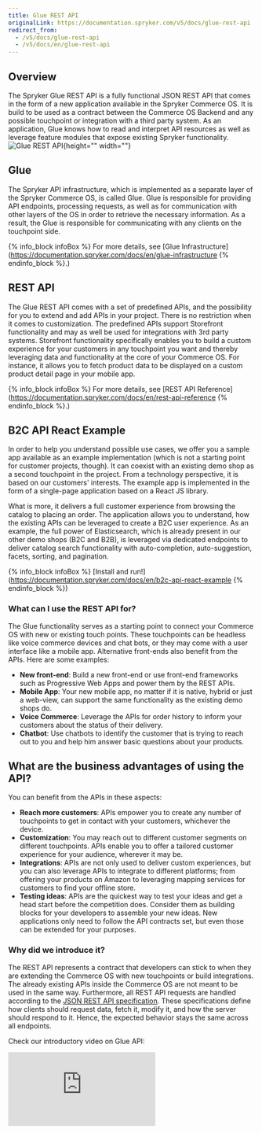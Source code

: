 ```yaml
---
title: Glue REST API
originalLink: https://documentation.spryker.com/v5/docs/glue-rest-api
redirect_from:
  - /v5/docs/glue-rest-api
  - /v5/docs/en/glue-rest-api
---
```


## Overview
The Spryker Glue REST API is a fully functional JSON REST API that comes in the form of a new application available in the Spryker Commerce OS. It is build to be used as a contract between the Commerce OS Backend and any possible touchpoint or integration with a third party system. As an application, Glue knows how to read and interpret API resources as well as leverage feature modules that expose existing Spryker functionality.
![Glue REST API](https://spryker.s3.eu-central-1.amazonaws.com/docs/Glue+API/Glue+REST+API/glue-rest-api.jpg){height="" width=""}

## Glue
The Spryker API infrastructure, which is implemented as a separate layer of the Spryker Commerce OS, is called Glue. Glue is responsible for providing API endpoints, processing requests, as well as for communication with other layers of the OS in order to retrieve the necessary information. As a result, the Glue is responsible for communicating with any clients on the touchpoint side.

{% info_block infoBox %}
For more details, see [Glue Infrastructure](https://documentation.spryker.com/docs/en/glue-infrastructure
{% endinfo_block %}.)

## REST API
The Glue REST API comes with a set of predefined APIs, and the possibility for you to extend and add APIs in your project. There is no restriction when it comes to customization. The predefined APIs support Storefront functionality and may as well be used for integrations with 3rd party systems. Storefront functionality specifically enables you to build a custom experience for your customers in any touchpoint you want and thereby leveraging data and functionality at the core of your Commerce OS. For instance, it allows you to fetch product data to be displayed on a custom product detail page in your mobile app.

{% info_block infoBox %}
For more details, see [REST API Reference](https://documentation.spryker.com/docs/en/rest-api-reference
{% endinfo_block %}.)

## B2C API React Example
In order to help you understand possible use cases, we offer you a sample app available as an example implementation (which is not a starting point for customer projects, though). It can coexist with an existing demo shop as a second touchpoint in the project. From a technology perspective, it is based on our customers' interests. The example app is implemented in the form of a single-page application based on a React JS library.

What is more, it delivers a full customer experience from browsing the catalog to placing an order. The application allows you to understand, how the existing APIs can be leveraged to create a B2C user experience. As an example, the full power of Elasticsearch, which is already present in our other demo shops (B2C and B2B), is leveraged via dedicated endpoints to deliver catalog search functionality with auto-completion, auto-suggestion, facets, sorting, and pagination.

{% info_block infoBox %}
[Install and run!](https://documentation.spryker.com/docs/en/b2c-api-react-example
{% endinfo_block %})

### What can I use the REST API for?
The Glue functionality serves as a starting point to connect your Commerce OS with new or existing touch points. These touchpoints can be headless like voice commerce devices and chat bots, or they may come with a user interface like a mobile app. Alternative front-ends also benefit from the APIs. Here are some examples:

* **New front-end**: Build a new front-end or use front-end frameworks such as Progressive Web Apps and power them by the REST APIs.
* **Mobile App**: Your new mobile app, no matter if it is native, hybrid or just a web-view, can support the same functionality as the existing demo shops do.
* **Voice Commerce**: Leverage the APIs for order history to inform your customers about the status of their delivery.
* **Chatbot**: Use chatbots to identify the customer that is trying to reach out to you and help him answer basic questions about your products.

## What are the business advantages of using the API?
You can benefit from the APIs in these aspects:

* **Reach more customers**: APIs empower you to create any number of touchpoints to get in contact with your customers, whichever the device.
* **Customization**:  You may reach out to different customer segments on different touchpoints. APIs enable you to offer a tailored customer experience for your audience, wherever it may be.
* **Integrations**: APIs are not only used to deliver custom experiences, but you can also leverage APIs to integrate to different platforms; from offering your products on Amazon to leveraging mapping services for customers to find your offline store.
* **Testing ideas**: APIs are the quickest way to test your ideas and get a head start before the competition does. Consider them as building blocks for your developers to assemble your new ideas. New applications only need to follow the API contracts set, but even those can be extended for your purposes.

### Why did we introduce it?
The REST API represents a contract that developers can stick to when they are extending the Commerce OS with new touchpoints or build integrations. The already existing APIs inside the Commerce OS are not meant to be used in the same way. Furthermore, all REST API requests are handled according to the [JSON REST API specification](https://jsonapi.org/). These specifications define how clients should request data, fetch it, modify it, and how the server should respond to it. Hence, the expected behavior stays the same across all endpoints.

Check our introductory video on Glue API:
<iframe src="https://spryker.wistia.com/medias/adls2vfqjm" title="Category Management" allowtransparency="true" frameborder="0" scrolling="no" class="wistia_embed" name="wistia_embed" allowfullscreen="0" mozallowfullscreen="0" webkitallowfullscreen="0" oallowfullscreen="0" msallowfullscreen="0"></iframe>
